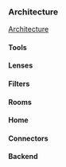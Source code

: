 ### Architecture

[Architecture](./dda-architecture.png)

#### Tools

#### Lenses

#### Filters

#### Rooms

#### Home

#### Connectors

#### Backend

